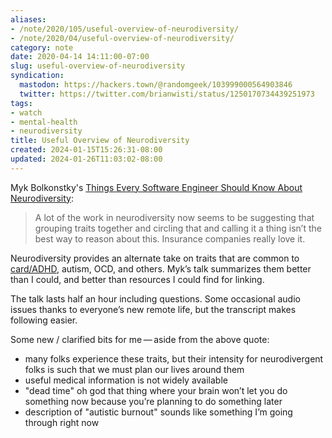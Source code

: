 ```yaml
---
aliases:
- /note/2020/105/useful-overview-of-neurodiversity/
- /note/2020/04/useful-overview-of-neurodiversity/
category: note
date: 2020-04-14 14:11:00-07:00
slug: useful-overview-of-neurodiversity
syndication:
  mastodon: https://hackers.town/@randomgeek/103999000564903846
  twitter: https://twitter.com/brianwisti/status/1250170734439251973
tags:
- watch
- mental-health
- neurodiversity
title: Useful Overview of Neurodiversity
created: 2024-01-15T15:26:31-08:00
updated: 2024-01-26T11:03:02-08:00
---
```


Myk Bolkonstky's [Things Every Software Engineer Should Know About Neurodiversity](https://egghead.io/lessons/egghead-things-every-software-engineer-should-know-about-neurodiversity):

 > 
 > A lot of the work in neurodiversity now seems to be suggesting that grouping
 > traits together and circling that and calling it a thing isn’t the best way to
 > reason about this. Insurance companies really love it.

Neurodiversity provides an alternate take on traits that are common to [card/ADHD](../../../card/ADHD.md), autism, OCD, and others. Myk’s talk summarizes them better than I could, and better than resources I could find for linking.

The talk lasts half an hour including questions. Some occasional audio issues thanks to everyone’s new remote life, but the transcript makes following easier.

Some new / clarified bits for me — aside from the above quote:

* many folks experience these traits, but their intensity for neurodivergent folks is such that we must plan our lives around them
* useful medical information is not widely available
* "dead time" oh god that thing where your brain won’t let you do something now because you’re planning to do something later
* description of "autistic burnout" sounds like something I’m going through right now
